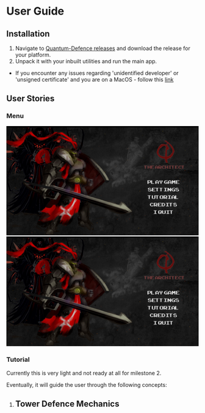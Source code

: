# User Guide

## Installation

1. Navigate to [Quantum-Defence releases](https://github.com/bharathcs/quantum-defence/releases) and download the release for your platform.
1. Unpack it with your inbuilt utilities and run the main app.

- If you encounter any issues regarding 'unidentified developer' or 'unsigned certificate' and you are on a MacOS - follow this [link](https://support.apple.com/en-sg/guide/mac-help/mh40616/mac)

## User Stories

### Menu

![Menu Screenshot](./assets/menu.png)
![Game Screenshot](./assets/menu.png)

### Tutorial

Currently this is very light and not ready at all for milestone 2.

Eventually, it will guide the user through the following concepts:

1. ## Tower Defence Mechanics
